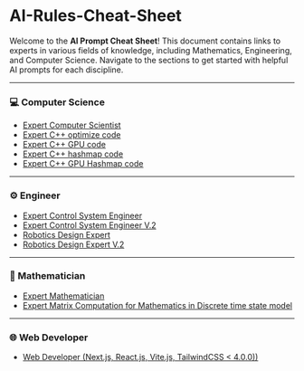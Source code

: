 # AI-Rules-Cheat-Sheet

Welcome to the **AI Prompt Cheat Sheet**! This document contains links to experts in various fields of knowledge, including Mathematics, Engineering, and Computer Science. Navigate to the sections to get started with helpful AI prompts for each discipline.

---

### 💻 Computer Science
- [Expert Computer Scientist](Computer%20Scientist/Expert%20Computer%20Scientist)
- [Expert C++ optimize code](Computer%20Scientist/Expert%20C++%20optimize%20code)
- [Expert C++ GPU code](Computer%20Scientist/Expert%20C++%20GPU%20code)
- [Expert C++ hashmap code](Computer%20Scientist/Expert%20C++%20hashmap%20code)
- [Expert C++ GPU Hashmap code](Computer%20Scientist/Expert%20C++%20GPU%20Hashmap%20code)


---

### ⚙️ Engineer
- [Expert Control System Engineer](Engineer/Expert%20Control%20System%20Engineer) 
- [Expert Control System Engineer V.2](Engineer/Expert%20Control%20System%20Engineer%20v.2)
- [Robotics Design Expert](Engineer/Robotics%20Design%20Expert)
- [Robotics Design Expert V.2](Engineer/Robotics%20Design%20Expert%20V.2)

---

### 📐 Mathematician
- [Expert Mathematician](Mathematician/Expert%20Mathematician)
- [Expert Matrix Computation for Mathematics in Discrete time state model](Mathematician/Expert%20Matrix%20Computation%20for%20Mathematics%20in%20Discrete%20time%20state%20model)

---

### 🌐 Web Developer
- [Web Developer (Next.js, React.js, Vite.js, TailwindCSS < 4.0.0))](Web%20Developer/Web%20Developer%20(Next.js,%20React.js,%20Vite.js,%20TailwindCSS%20<%204.0.0))

